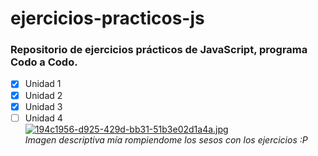 # ejercicios-practicos-js
### Repositorio de ejercicios prácticos de JavaScript, programa Codo a Codo.
* [x] Unidad 1
* [x] Unidad 2
* [x] Unidad 3
* [ ] Unidad 4  
[![194c1956-d925-429d-bb31-51b3e02d1a4a.jpg](https://i.postimg.cc/jjNqT1jF/194c1956-d925-429d-bb31-51b3e02d1a4a.jpg)](https://postimg.cc/JyrCcPZN)  
*Imagen descriptiva mía rompiendome los sesos con los ejercicios :P*